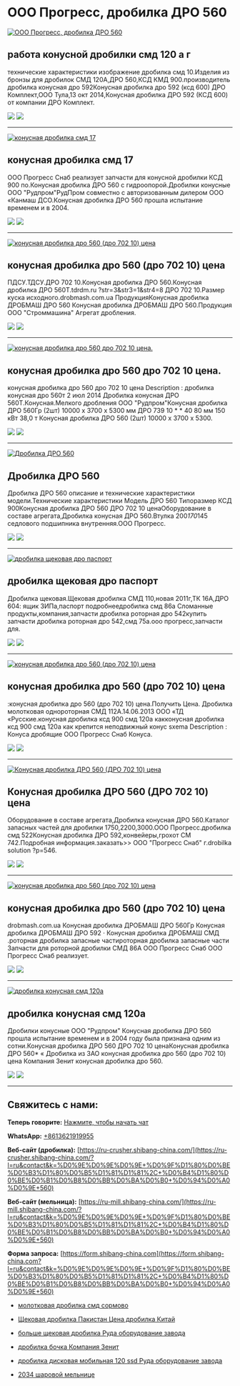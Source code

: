 # ООО Прогресс, дробилка ДРО 560

<a href="https://swt.shibang-china.com/?l=ru&img&k=%D0%9E%D0%9E%D0%9E+%D0%9F%D1%80%D0%BE%D0%B3%D1%80%D0%B5%D1%81%D1%81%2C+%D0%B4%D1%80%D0%BE%D0%B1%D0%B8%D0%BB%D0%BA%D0%B0+%D0%94%D0%A0%D0%9E+560" target="_blank">![ООО Прогресс, дробилка ДРО 560](http://static.shibang-china.com/all-800x300/619.jpg)</a>

## работа конусной дробилки смд 120 а г
технические характеристики изображение дробилка смд 10.Изделия из бронзы для дробилок СМД 120А,ДРО 560,КСД КМД 900.производитель дробилка конусная дро 592Конусная дробилка дро 592 (ксд 600) ДРО Комплект,ООО Тула,13 окт 2014,Конусная дробилка ДРО 592 (КСД 600) от компании ДРО Комплект.


<a href="https://whatsapp.shibangsoft.com/WhatsApp.php" target="_blank" title="WhatsApp">![](http://static.shibang-china.com/icon/whatsapp.png)</a> <a href="https://swt.shibang-china.com/?l=ru&icon&k=%D0%9E%D0%9E%D0%9E+%D0%9F%D1%80%D0%BE%D0%B3%D1%80%D0%B5%D1%81%D1%81%2C+%D0%B4%D1%80%D0%BE%D0%B1%D0%B8%D0%BB%D0%BA%D0%B0+%D0%94%D0%A0%D0%9E+560" target="_blank">![](http://static.shibang-china.com/icon/chat-ru.png)</a>

---

<a href="https://swt.shibang-china.com/?l=ru&img&k=%D0%9E%D0%9E%D0%9E+%D0%9F%D1%80%D0%BE%D0%B3%D1%80%D0%B5%D1%81%D1%81%2C+%D0%B4%D1%80%D0%BE%D0%B1%D0%B8%D0%BB%D0%BA%D0%B0+%D0%94%D0%A0%D0%9E+560" target="_blank">![конусная дробилка смд 17](http://static.shibang-china.com/all-800x300/1180.jpg)</a>

## конусная дробилка смд 17
ООО Прогресс Снаб реализует запчасти для конусной дробилки КСД 900 по.Конусная дробилка ДРО 560 с гидроопорой.Дробилки конусные ООО "Рудпром"РудПром совместно с авторизованным дилером ООО «Канмаш ДСО.Конусная дробилка ДРО 560 прошла испытание временем и в 2004.


<a href="https://whatsapp.shibangsoft.com/WhatsApp.php" target="_blank" title="WhatsApp">![](http://static.shibang-china.com/icon/whatsapp.png)</a> <a href="https://swt.shibang-china.com/?l=ru&icon&k=%D0%9E%D0%9E%D0%9E+%D0%9F%D1%80%D0%BE%D0%B3%D1%80%D0%B5%D1%81%D1%81%2C+%D0%B4%D1%80%D0%BE%D0%B1%D0%B8%D0%BB%D0%BA%D0%B0+%D0%94%D0%A0%D0%9E+560" target="_blank">![](http://static.shibang-china.com/icon/chat-ru.png)</a>

---

<a href="https://swt.shibang-china.com/?l=ru&img&k=%D0%9E%D0%9E%D0%9E+%D0%9F%D1%80%D0%BE%D0%B3%D1%80%D0%B5%D1%81%D1%81%2C+%D0%B4%D1%80%D0%BE%D0%B1%D0%B8%D0%BB%D0%BA%D0%B0+%D0%94%D0%A0%D0%9E+560" target="_blank">![конусная дробилка дро 560 (дро 702 10) цена](http://static.shibang-china.com/all-800x300/1182.jpg)</a>

## конусная дробилка дро 560 (дро 702 10) цена
ПДСУ.ТДСУ.ДРО 702 10.Конусная дробилка ДРО 560.Конусная дробилка ДРО 560Т.tdrdm.ru ?str=3&str3=1&str4=8 ДРО 702 10.Размер куска исходного.drobmash.com.ua ПродукцияКонусная дробилка ДРОБМАШ ДРО 560 Конусная дробилка ДРОБМАШ ДРО 560.Продукция ООО "Строммашина" Агрегат дробления.


<a href="https://whatsapp.shibangsoft.com/WhatsApp.php" target="_blank" title="WhatsApp">![](http://static.shibang-china.com/icon/whatsapp.png)</a> <a href="https://swt.shibang-china.com/?l=ru&icon&k=%D0%9E%D0%9E%D0%9E+%D0%9F%D1%80%D0%BE%D0%B3%D1%80%D0%B5%D1%81%D1%81%2C+%D0%B4%D1%80%D0%BE%D0%B1%D0%B8%D0%BB%D0%BA%D0%B0+%D0%94%D0%A0%D0%9E+560" target="_blank">![](http://static.shibang-china.com/icon/chat-ru.png)</a>

---

<a href="https://swt.shibang-china.com/?l=ru&img&k=%D0%9E%D0%9E%D0%9E+%D0%9F%D1%80%D0%BE%D0%B3%D1%80%D0%B5%D1%81%D1%81%2C+%D0%B4%D1%80%D0%BE%D0%B1%D0%B8%D0%BB%D0%BA%D0%B0+%D0%94%D0%A0%D0%9E+560" target="_blank">![конусная дробилка дро 560 дро 702 10 цена.](http://static.shibang-china.com/all-800x300/1040.jpg)</a>

## конусная дробилка дро 560 дро 702 10 цена.
конусная дробилка дро 560 дро 702 10 цена Description : дробилка конусная дро 560т 2 июл 2014 Дробилка конусная ДРО 560Т.Конусная.Мелкого дробления ООО "Рудпром"Конусная дробилка ДРО 560Гр (2шт) 10000 х 3700 х 5300 мм ДРО 739 10 * * 40 80 мм 150 кВт 38,0 т Конусная дробилка ДРО 560 (2шт) 10000 х 3700 х 5300.


<a href="https://whatsapp.shibangsoft.com/WhatsApp.php" target="_blank" title="WhatsApp">![](http://static.shibang-china.com/icon/whatsapp.png)</a> <a href="https://swt.shibang-china.com/?l=ru&icon&k=%D0%9E%D0%9E%D0%9E+%D0%9F%D1%80%D0%BE%D0%B3%D1%80%D0%B5%D1%81%D1%81%2C+%D0%B4%D1%80%D0%BE%D0%B1%D0%B8%D0%BB%D0%BA%D0%B0+%D0%94%D0%A0%D0%9E+560" target="_blank">![](http://static.shibang-china.com/icon/chat-ru.png)</a>

---

<a href="https://swt.shibang-china.com/?l=ru&img&k=%D0%9E%D0%9E%D0%9E+%D0%9F%D1%80%D0%BE%D0%B3%D1%80%D0%B5%D1%81%D1%81%2C+%D0%B4%D1%80%D0%BE%D0%B1%D0%B8%D0%BB%D0%BA%D0%B0+%D0%94%D0%A0%D0%9E+560" target="_blank">![Дробилка ДРО 560](http://static.shibang-china.com/all-800x300/1337.jpg)</a>

## Дробилка ДРО 560
Дробилка ДРО 560 описание и технические характеристики модели.Технические характеристики Модель ДРО 560 Типоразмер КСД 900Конусная дробилка ДРО 560 ДРО 702 10 ценаОборудование в составе агрегата,Дробилка конусная ДРО 560.Втулка 200*170*145 седлового подшипника внутренняя.ООО Прогресс.


<a href="https://whatsapp.shibangsoft.com/WhatsApp.php" target="_blank" title="WhatsApp">![](http://static.shibang-china.com/icon/whatsapp.png)</a> <a href="https://swt.shibang-china.com/?l=ru&icon&k=%D0%9E%D0%9E%D0%9E+%D0%9F%D1%80%D0%BE%D0%B3%D1%80%D0%B5%D1%81%D1%81%2C+%D0%B4%D1%80%D0%BE%D0%B1%D0%B8%D0%BB%D0%BA%D0%B0+%D0%94%D0%A0%D0%9E+560" target="_blank">![](http://static.shibang-china.com/icon/chat-ru.png)</a>

---

<a href="https://swt.shibang-china.com/?l=ru&img&k=%D0%9E%D0%9E%D0%9E+%D0%9F%D1%80%D0%BE%D0%B3%D1%80%D0%B5%D1%81%D1%81%2C+%D0%B4%D1%80%D0%BE%D0%B1%D0%B8%D0%BB%D0%BA%D0%B0+%D0%94%D0%A0%D0%9E+560" target="_blank">![дробилка щековая дро паспорт](http://static.shibang-china.com/all-800x300/914.jpg)</a>

## дробилка щековая дро паспорт
Дробилка щековая.Щековая дробилка СМД 110,новая 2011г,ТК 16А,ДРО 604: ящик ЗИПа,паспорт подробнеедробилка смд 86а Сломанные продукты,компания,запчасти дробилка роторная дро 542купить запчасти дробилка роторная дро 542,смд 75а.ооо прогресс,запчасти для.


<a href="https://whatsapp.shibangsoft.com/WhatsApp.php" target="_blank" title="WhatsApp">![](http://static.shibang-china.com/icon/whatsapp.png)</a> <a href="https://swt.shibang-china.com/?l=ru&icon&k=%D0%9E%D0%9E%D0%9E+%D0%9F%D1%80%D0%BE%D0%B3%D1%80%D0%B5%D1%81%D1%81%2C+%D0%B4%D1%80%D0%BE%D0%B1%D0%B8%D0%BB%D0%BA%D0%B0+%D0%94%D0%A0%D0%9E+560" target="_blank">![](http://static.shibang-china.com/icon/chat-ru.png)</a>

---

<a href="https://swt.shibang-china.com/?l=ru&img&k=%D0%9E%D0%9E%D0%9E+%D0%9F%D1%80%D0%BE%D0%B3%D1%80%D0%B5%D1%81%D1%81%2C+%D0%B4%D1%80%D0%BE%D0%B1%D0%B8%D0%BB%D0%BA%D0%B0+%D0%94%D0%A0%D0%9E+560" target="_blank">![конусная дробилка дро 560 (дро 702 10) цена](http://static.shibang-china.com/all-800x300/474.jpg)</a>

## конусная дробилка дро 560 (дро 702 10) цена
:конусная дробилка дро 560 (дро 702 10) цена.Получить Цена. Дробилка молотковая однороторная СМД 112А.14.06.2013 ООО «ТД «Русские.конусная дробилка ксд 900 смд 120а какконусная дробилка ксд 900 смд 120а как крепится неподвижный конус sxema Description : Конуса дробящие ООО Прогресс Снаб Конуса.


<a href="https://whatsapp.shibangsoft.com/WhatsApp.php" target="_blank" title="WhatsApp">![](http://static.shibang-china.com/icon/whatsapp.png)</a> <a href="https://swt.shibang-china.com/?l=ru&icon&k=%D0%9E%D0%9E%D0%9E+%D0%9F%D1%80%D0%BE%D0%B3%D1%80%D0%B5%D1%81%D1%81%2C+%D0%B4%D1%80%D0%BE%D0%B1%D0%B8%D0%BB%D0%BA%D0%B0+%D0%94%D0%A0%D0%9E+560" target="_blank">![](http://static.shibang-china.com/icon/chat-ru.png)</a>

---

<a href="https://swt.shibang-china.com/?l=ru&img&k=%D0%9E%D0%9E%D0%9E+%D0%9F%D1%80%D0%BE%D0%B3%D1%80%D0%B5%D1%81%D1%81%2C+%D0%B4%D1%80%D0%BE%D0%B1%D0%B8%D0%BB%D0%BA%D0%B0+%D0%94%D0%A0%D0%9E+560" target="_blank">![Конусная дробилка ДРО 560 (ДРО 702 10) цена](http://static.shibang-china.com/all-800x300/537.jpg)</a>

## Конусная дробилка ДРО 560 (ДРО 702 10) цена
Оборудование в составе агрегата,Дробилка конусная ДРО 560.Каталог запасных частей для дробилки 1750,2200,3000.ООО Прогресс.дробилка смд 522Конусная дробилка ДРО 592,конвейеры,грохот СМ 742.Подробная информация.заказать>> ООО "Прогресс Снаб" г.drobilka solution ?p=546.


<a href="https://whatsapp.shibangsoft.com/WhatsApp.php" target="_blank" title="WhatsApp">![](http://static.shibang-china.com/icon/whatsapp.png)</a> <a href="https://swt.shibang-china.com/?l=ru&icon&k=%D0%9E%D0%9E%D0%9E+%D0%9F%D1%80%D0%BE%D0%B3%D1%80%D0%B5%D1%81%D1%81%2C+%D0%B4%D1%80%D0%BE%D0%B1%D0%B8%D0%BB%D0%BA%D0%B0+%D0%94%D0%A0%D0%9E+560" target="_blank">![](http://static.shibang-china.com/icon/chat-ru.png)</a>

---

<a href="https://swt.shibang-china.com/?l=ru&img&k=%D0%9E%D0%9E%D0%9E+%D0%9F%D1%80%D0%BE%D0%B3%D1%80%D0%B5%D1%81%D1%81%2C+%D0%B4%D1%80%D0%BE%D0%B1%D0%B8%D0%BB%D0%BA%D0%B0+%D0%94%D0%A0%D0%9E+560" target="_blank">![конусная дробилка дро 560 (дро 702 10) цена](http://static.shibang-china.com/all-800x300/1516.jpg)</a>

## конусная дробилка дро 560 (дро 702 10) цена
drobmash.com.ua Конусная дробилка ДРОБМАШ ДРО 560Гр Конусная дробилка ДРОБМАШ ДРО 592 · Конусная дробилка ДРОБМАШ СМД .роторная дробилка запасные частироторная дробилка запасные части Запчасти для роторной дробилки СМД 86А ООО Прогресс Снаб ООО Прогресс Снаб реализует.


<a href="https://whatsapp.shibangsoft.com/WhatsApp.php" target="_blank" title="WhatsApp">![](http://static.shibang-china.com/icon/whatsapp.png)</a> <a href="https://swt.shibang-china.com/?l=ru&icon&k=%D0%9E%D0%9E%D0%9E+%D0%9F%D1%80%D0%BE%D0%B3%D1%80%D0%B5%D1%81%D1%81%2C+%D0%B4%D1%80%D0%BE%D0%B1%D0%B8%D0%BB%D0%BA%D0%B0+%D0%94%D0%A0%D0%9E+560" target="_blank">![](http://static.shibang-china.com/icon/chat-ru.png)</a>

---

<a href="https://swt.shibang-china.com/?l=ru&img&k=%D0%9E%D0%9E%D0%9E+%D0%9F%D1%80%D0%BE%D0%B3%D1%80%D0%B5%D1%81%D1%81%2C+%D0%B4%D1%80%D0%BE%D0%B1%D0%B8%D0%BB%D0%BA%D0%B0+%D0%94%D0%A0%D0%9E+560" target="_blank">![дробилка конусная смд 120а](http://static.shibang-china.com/all-800x300/249.jpg)</a>

## дробилка конусная смд 120а
Дробилки конусные ООО "Рудпром" Конусная дробилка ДРО 560 прошла испытание временем и в 2004 году была признана одним из сотни.Конусная дробилка ДРО 560 ДРО 702 10 ценаКонусная дробилка ДРО 560* « Дробилка из ЗАО конусная дробилка дро 560 (дро 702 10) цена Компания Зенит конусная дробилка дро 560.


<a href="https://whatsapp.shibangsoft.com/WhatsApp.php" target="_blank" title="WhatsApp">![](http://static.shibang-china.com/icon/whatsapp.png)</a> <a href="https://swt.shibang-china.com/?l=ru&icon&k=%D0%9E%D0%9E%D0%9E+%D0%9F%D1%80%D0%BE%D0%B3%D1%80%D0%B5%D1%81%D1%81%2C+%D0%B4%D1%80%D0%BE%D0%B1%D0%B8%D0%BB%D0%BA%D0%B0+%D0%94%D0%A0%D0%9E+560" target="_blank">![](http://static.shibang-china.com/icon/chat-ru.png)</a>

---
## Свяжитесь с нами:

**Теперь говорите:** [Нажмите, чтобы начать чат](https://swt.shibang-china.com?l=ru&contact&k=%D0%9E%D0%9E%D0%9E+%D0%9F%D1%80%D0%BE%D0%B3%D1%80%D0%B5%D1%81%D1%81%2C+%D0%B4%D1%80%D0%BE%D0%B1%D0%B8%D0%BB%D0%BA%D0%B0+%D0%94%D0%A0%D0%9E+560)

**WhatsApp:**  [+8613621919955](https://whatsapp.shibangsoft.com/WhatsApp.php)

**Веб-сайт (дробилка):** [https://ru-crusher.shibang-china.com/](https://ru-crusher.shibang-china.com/?l=ru&contact&k=%D0%9E%D0%9E%D0%9E+%D0%9F%D1%80%D0%BE%D0%B3%D1%80%D0%B5%D1%81%D1%81%2C+%D0%B4%D1%80%D0%BE%D0%B1%D0%B8%D0%BB%D0%BA%D0%B0+%D0%94%D0%A0%D0%9E+560)

**Веб-сайт (мельница):** [https://ru-mill.shibang-china.com/](https://ru-mill.shibang-china.com/?l=ru&contact&k=%D0%9E%D0%9E%D0%9E+%D0%9F%D1%80%D0%BE%D0%B3%D1%80%D0%B5%D1%81%D1%81%2C+%D0%B4%D1%80%D0%BE%D0%B1%D0%B8%D0%BB%D0%BA%D0%B0+%D0%94%D0%A0%D0%9E+560)

**Форма запроса:** [https://form.shibang-china.com](https://form.shibang-china.com?l=ru&contact&k=%D0%9E%D0%9E%D0%9E+%D0%9F%D1%80%D0%BE%D0%B3%D1%80%D0%B5%D1%81%D1%81%2C+%D0%B4%D1%80%D0%BE%D0%B1%D0%B8%D0%BB%D0%BA%D0%B0+%D0%94%D0%A0%D0%9E+560)

* [молотковая дробилка смд сормово](../93/%D0%BC%D0%BE%D0%BB%D0%BE%D1%82%D0%BA%D0%BE%D0%B2%D0%B0%D1%8F%20%D0%B4%D1%80%D0%BE%D0%B1%D0%B8%D0%BB%D0%BA%D0%B0%20%D1%81%D0%BC%D0%B4%20%D1%81%D0%BE%D1%80%D0%BC%D0%BE%D0%B2%D0%BE.md)

* [Щековая дробилка Пакистан Цена дробилка Китай](../96/%D0%A9%D0%B5%D0%BA%D0%BE%D0%B2%D0%B0%D1%8F%20%D0%B4%D1%80%D0%BE%D0%B1%D0%B8%D0%BB%D0%BA%D0%B0%20%D0%9F%D0%B0%D0%BA%D0%B8%D1%81%D1%82%D0%B0%D0%BD%20%D0%A6%D0%B5%D0%BD%D0%B0%20%D0%B4%D1%80%D0%BE%D0%B1%D0%B8%D0%BB%D0%BA%D0%B0%20%D0%9A%D0%B8%D1%82%D0%B0%D0%B9.md)

* [больше щековая дробилка Руда оборудование завода](../101/%D0%B1%D0%BE%D0%BB%D1%8C%D1%88%D0%B5%20%D1%89%D0%B5%D0%BA%D0%BE%D0%B2%D0%B0%D1%8F%20%D0%B4%D1%80%D0%BE%D0%B1%D0%B8%D0%BB%D0%BA%D0%B0%20%D0%A0%D1%83%D0%B4%D0%B0%20%D0%BE%D0%B1%D0%BE%D1%80%D1%83%D0%B4%D0%BE%D0%B2%D0%B0%D0%BD%D0%B8%D0%B5%20%D0%B7%D0%B0%D0%B2%D0%BE%D0%B4%D0%B0.md)

* [дробилка бочка Компания Зенит](../91/%D0%B4%D1%80%D0%BE%D0%B1%D0%B8%D0%BB%D0%BA%D0%B0%20%D0%B1%D0%BE%D1%87%D0%BA%D0%B0%20%D0%9A%D0%BE%D0%BC%D0%BF%D0%B0%D0%BD%D0%B8%D1%8F%20%D0%97%D0%B5%D0%BD%D0%B8%D1%82.md)

* [дробилка дисковая мобильная 120 ssd Руда оборудование завода](../96/%D0%B4%D1%80%D0%BE%D0%B1%D0%B8%D0%BB%D0%BA%D0%B0%20%D0%B4%D0%B8%D1%81%D0%BA%D0%BE%D0%B2%D0%B0%D1%8F%20%D0%BC%D0%BE%D0%B1%D0%B8%D0%BB%D1%8C%D0%BD%D0%B0%D1%8F%20120%20ssd%20%D0%A0%D1%83%D0%B4%D0%B0%20%D0%BE%D0%B1%D0%BE%D1%80%D1%83%D0%B4%D0%BE%D0%B2%D0%B0%D0%BD%D0%B8%D0%B5%20%D0%B7%D0%B0%D0%B2%D0%BE%D0%B4%D0%B0.md)

* [2034 шаровой мельнице](../93/2034%20%D1%88%D0%B0%D1%80%D0%BE%D0%B2%D0%BE%D0%B9%20%D0%BC%D0%B5%D0%BB%D1%8C%D0%BD%D0%B8%D1%86%D0%B5.md)